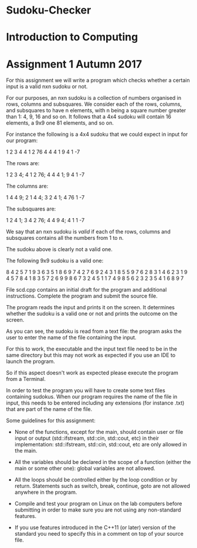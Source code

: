 # Sudoku-Checker
Introduction to Computing
=========================
Assignment 1 Autumn 2017
=========================

For this assignment we will write a program which checks whether
a certain input is a valid nxn sudoku or not. 

For our purposes, an nxn sudoku is a collection of numbers
organised in rows, columns and subsquares. We consider each of the rows,
columns, and subsquares to have n elements, with n being a square number
greater than 1: 4, 9, 16 and so on. It follows that a 4x4 sudoku 
will contain 16 elements, a 9x9 one 81 elements, and so on. 

For instance the following is a 4x4 sudoku that we could expect 
in input for our program:

1 2 3 4
4 1 2 76
4 4 4 1
9 4 1 -7

The rows are:

1 2 3 4; 4 1 2 76; 4 4 4 1; 9 4 1 -7

The columns are:

1 4 4 9; 2 1 4 4; 3 2 4 1; 4 76 1 -7

The subsquares are:

1 2 4 1; 3 4 2 76; 4 4 9 4; 4 1 1 -7

We say that an nxn sudoku is _valid_ if each of the rows, columns
and subsquares contains all the numbers from 1 to n.

The sudoku above is clearly not a valid one. 

The following 9x9 sudoku is a valid one:

8 4 2 5 7 1 9 3 6 
3 5 1 8 6 9 7 4 2
7 6 9 2 4 3 1 8 5
5 9 7 6 2 8 3 1 4
6 2 3 1 9 4 5 7 8
4 1 8 3 5 7 2 6 9
9 8 6 7 3 2 4 5 1
1 7 4 9 8 5 6 2 3
2 3 5 4 1 6 8 9 7 

File scd.cpp contains an initial draft for the program and
additional instructions. Complete the program and submit
the source file.

The program reads the input and prints it on the screen. It
determines whether the sudoku is a valid one or not and prints
the outcome on the screen. 

As you can see, the sudoku is read from a text file: the program
asks the user to enter the name of the file containing the input.

For this to work, the executable and the input text file need to
be in the same directory but this may not work as expected if
you use an IDE to launch the program. 

So if this aspect doesn't work as expected please execute the
program from a Terminal.

In order to test the program you will have to create some text
files containing sudokus. When our program requires the name of
the file in input, this needs to be entered including any
extensions (for instance .txt) that are part of the name of the
file. 

Some guidelines for this assignment:

- None of the functions, except for the main, should contain user
or file input or output (std::ifstream, std::cin, std::cout,
etc) in their implementation: std::ifstream, std::cin,
std::cout, etc are only allowed in the main. 

- All the variables should be declared in the scope of a function
(either the main or some other one): global variables are not
allowed.

- All the loops should be controlled either by the loop condition
or by return. Statements such as switch, break, continue, goto
are not allowed anywhere in the program.

- Compile and test your program on Linux on the lab computers before 
submitting in order to make sure you are not using any non-standard features. 

- If you use features introduced in the C++11 (or later) version of the standard 
you need to specify this in a comment on top of your source file. 
